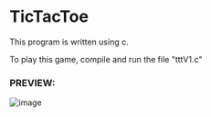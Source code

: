 # TicTacToe

This program is written using c. 

To play this game, compile and run the file "tttV1.c"

### PREVIEW:
![image](https://github.com/ameemee/TicTacToe/assets/121129755/f6657cdb-ad99-426d-950e-79bb99955ed5)
